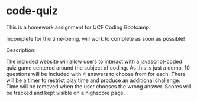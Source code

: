 # code-quiz
This is a homework assignment for UCF Coding Bootcamp.
<p> Incomplete for the time-being, will work to complete as soon as possible! </p>

<Link to the live webpage will go here link rel=webpage src>

Description:
<p> The included website will allow users to interact with a javascript-coded quiz game centered around the subject of coding.
As this is just a demo, 10 questions will be included with 4 answers to choose from for each.
There will be a timer to restrict play time and produce an additional challenge.
Time will be removed when the user chooses the wrong answer.
Scores will be tracked and kept visible on a highscore page.</p>

<img will go here>
